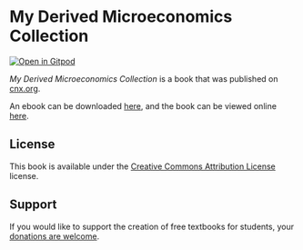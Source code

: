 # My Derived Microeconomics Collection

[![Open in Gitpod](https://gitpod.io/button/open-in-gitpod.svg)](https://gitpod.io/from-referrer/)

_My Derived Microeconomics Collection_ is a book that was published on [cnx.org](https://cnx.org/).

An ebook can be downloaded [here](https://github.com/cnx-user-books/cnxbook-cc-derived-microeconomics/releases/latest), and the book can be viewed online [here](https://github.com/cnx-user-books/cnxbook-cc-derived-microeconomics/releases/latest).

## License
This book is available under the [Creative Commons Attribution License](./LICENSE) license.

## Support
If you would like to support the creation of free textbooks for students, your [donations are welcome](https://riceconnect.rice.edu/donation/support-openstax-banner).
